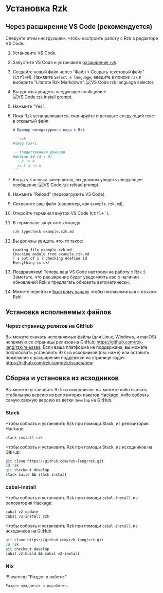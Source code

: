 # Установка Rzk

## Через расширение VS Code (рекомендуется)

Следуйте этим инструкциям, чтобы настроить работу с Rzk в редакторе VS Code.

1. Установите [VS Code](https://code.visualstudio.com/).
2. Запустите VS Code и установите [расширение `rzk`](https://marketplace.visualstudio.com/items?itemName=NikolaiKudasovfizruk.rzk-1-experimental-highlighting).
3. Создайте новый файл через "Файл > Создать текстовый файл" (<kbd>Ctrl+N</kbd>). Нажмите `Select a language`, введите в поиске `rzk` и выберите "Literate Rzk Markdown".
   ![VS Code rzk language selector.](../assets/images/vscode-rzk-select-language.png)
4. Вы должны увидеть следующее сообщение:
   ![VS Code rzk install prompt.](../assets/images/vscode-rzk-install-prompt.png)
5. Нажмите "Yes".
6. Пока Rzk устанавливается, скопируйте и вставьте следующий текст в открытый файл:

   ````markdown
   # Пример литературного кода с Rzk

   ```rzk
   #lang rzk-1

   -- тождественная функция
   #define id (A : U)
     : A -> A
     := \ x -> x
   ```
   ````

7. Когда установка завершится, вы должны увидеть следующее сообщение:
   ![VS Code rzk reload prompt.](../assets/images/vscode-rzk-install-success-reload-prompt.png)
8. Нажмите "Reload" (перезагрузить VS Code).
9. Сохраните ваш файл (например, как `example.rzk.md`).
10. Откройте терминал внутри VS Code (<kbd>Ctrl+`</kbd>).

    <!-- ` -->

11. В терминале запустите команду

    ```sh
    rzk typecheck example.rzk.md
    ```

12. Вы должны увидеть что-то такое:

    ```text
    Loading file example.rzk.md
    Checking module from example.rzk.md
    [ 1 out of 1 ] Checking #define id
    Everything is ok!
    ```

13. Поздравляем! Теперь ваш VS Code настроен на работу с Rzk :) Заметьте, что расширение будет уведомлять вас о наличии обновлений Rzk и предлагать обновить автоматически.

14. Можете перейти к [Быстрому началу](quickstart.rzk.md) чтобы познакомиться с языком Rzk!

## Установка исполняемых файлов

### Через страницу релизов на GitHub

Вы можете скачать исполняемые файлы (для Linux, Windows, и macOS) напрямую со страницы релизов на GitHub: <https://github.com/rzk-lang/rzk/releases>.
Если ваша платформа не поддержана, вы можете попробовать установить Rzk из исходников (см. ниже)
или оставить пожелание о расширении поддержки на странице задач: <https://github.com/rzk-lang/rzk/issues/new>.

## Сборка и установка из исходников

Вы можете установить Rzk из исходников: вы можете либо скачать стабильную версию из репозитория пакетов Hackage, либо собрать самую свежую версию из ветки `develop` на GitHub.

### Stack

Чтобы собрать и установить Rzk при помощи Stack, из репозитория Hackage:

```sh
stack install rzk
```

Чтобы собрать и установить Rzk при помощи Stack, из исходников на GitHub:

```sh
git clone https://github.com/rzk-lang/rzk.git
cd rzk
git checkout develop
stack build && stack install
```

### cabal-install

Чтобы собрать и установить Rzk при помощи `cabal-install`, из репозитория Hackage:

```sh
cabal v2-update
cabal v2-install rzk
```

Чтобы собрать и установить Rzk при помощи `cabal-install`, из исходников на GitHub:

```sh
git clone https://github.com/rzk-lang/rzk.git
cd rzk
git checkout develop
cabal v2-build && cabal v2-install
```

### Nix

!!! warning "Раздел в работе."

    Раздел нуждается в доработке.
